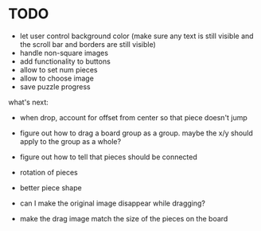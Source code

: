 # TODO

- let user control background color (make sure any text is still visible and the scroll bar and borders are still visible)
- handle non-square images
- add functionality to buttons
- allow to set num pieces
- allow to choose image
- save puzzle progress


what's next:

- when drop, account for offset from center so that piece doesn't jump
- figure out how to drag a board group as a group. maybe the x/y should apply to the group as a whole?

- figure out how to tell that pieces should be connected

- rotation of pieces
- better piece shape
- can I make the original image disappear while dragging?
- make the drag image match the size of the pieces on the board